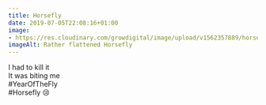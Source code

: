 ```yaml
---
title: Horsefly
date: 2019-07-05T22:08:16+01:00
image: 
- https://res.cloudinary.com/growdigital/image/upload/v1562357889/horsefly-E7D2BD5A.jpg
imageAlt: Rather flattened Horsefly
---
```


I had to kill it  
It was biting me  
\#YearOfTheFly  
\#Horsefly
😢
